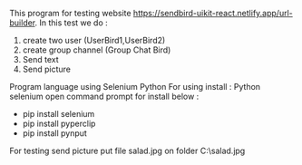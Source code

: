 This program for testing website https://sendbird-uikit-react.netlify.app/url-builder. 
In this test we do :
1. create two user (UserBird1,UserBird2)
2. create group channel (Group Chat Bird)
3. Send text
4. Send picture
 
Program language using Selenium Python
For using install :
Python
selenium 
open command prompt for install below :
- pip install selenium
- pip install pyperclip
- pip install pynput

For testing send picture put file salad.jpg on folder C:\\salad.jpg
